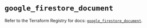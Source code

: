 # `google_firestore_document`

Refer to the Terraform Registry for docs: [`google_firestore_document`](https://registry.terraform.io/providers/hashicorp/google/6.49.3/docs/resources/firestore_document).

